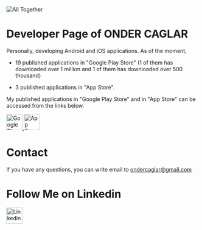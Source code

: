 
![All Together](https://ondercaglar.github.io/webpageicon.png)


<h1> Developer Page of ONDER CAGLAR </h1>


Personally, developing Android and iOS applications. As of the moment, 

* 19 published applications in "Google Play Store" (1 of them has downloaded over 1 million and 1 of them has downloaded over 500 thousand)

* 3 published applications in "App Store".


My published applications in "Google Play Store" and in "App Store" can be accessed from the links below.

<a href="https://play.google.com/store/apps/developer?id=Önder+Çağlar">
  <img src="https://github.com/ondercaglar/mobile.apps/blob/master/androidicon.png" alt="Google Play Store" style="width:42px;height:42px;border:0;">
</a>


<a href="https://apps.apple.com/us/developer/onder-caglar/id1450941348">
  <img src="https://github.com/ondercaglar/mobile.apps/blob/master/iosicon.png" alt="App Store" style="width:42px;height:42px;border:0;">
</a>


# Contact

If you have any questions, you can write email to ondercaglar@gmail.com


# Follow Me on Linkedin

<a href="https://www.linkedin.com/in/onder-caglar">
  <img src="https://github.com/ondercaglar/mobile.apps/blob/master/linkedinicon.png" alt="Linkedin" style="width:42px;height:42px;border:0;">
</a>

